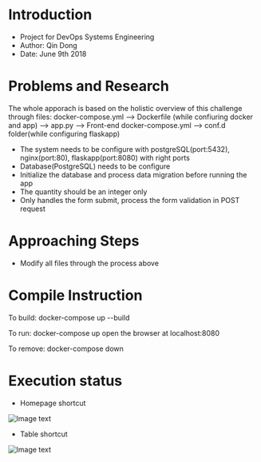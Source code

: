 # Introduction
- Project for DevOps Systems Engineering
- Author: Qin Dong
- Date: June 9th 2018

# Problems and Research
The whole apporach is based on the holistic overview of this challenge through files:
docker-compose.yml --> Dockerfile (while confiuring docker and app) --> app.py --> Front-end
docker-compose.yml --> conf.d folder(while configuring flaskapp)

- The system needs to be configure with postgreSQL(port:5432), nginx(port:80), flaskapp(port:8080) with right ports
- Database(PostgreSQL) needs to be configure
- Initialize the database and process data migration before running the app
- The quantity should be an integer only
- Only handles the form submit, process the form validation in POST request


# Approaching Steps
- Modify all files through the process above

# Compile Instruction
To build: 
docker-compose up --build

To run:
docker-compose up
open the browser at localhost:8080

To remove:
docker-compose down

# Execution status

- Homepage shortcut

![Image text](https://github.com/gelatoonny/challenge/blob/master/images/home.png)

- Table shortcut

![Image text](https://github.com/gelatoonny/challenge/blob/master/images/table.png)



